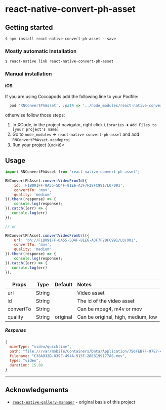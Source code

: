 
# react-native-convert-ph-asset

## Getting started

`$ npm install react-native-convert-ph-asset --save`

### Mostly automatic installation

`$ react-native link react-native-convert-ph-asset`

### Manual installation

#### iOS

If you are using Cocoapods add the following line to your Podfile:
```ruby
  pod 'RNConvertPhAsset', :path => '../node_modules/react-native-convert-ph-asset'
```

otherwise follow those steps:

1. In XCode, in the project navigator, right click `Libraries` ➜ `Add Files to [your project's name]`
2. Go to `node_modules` ➜ `react-native-convert-ph-asset` and add `RNConvertPhAsset.xcodeproj`
3. Run your project (`Cmd+R`)<

## Usage
```javascript
import RNConvertPhAsset from 'react-native-convert-ph-asset';

RNConvertPhAsset.convertVideoFromId({
	id: 'F1B091FF-0A55-5D4F-81E6-A3F7F28FC991/L0/001',
	convertTo: 'mov',
	quality: 'medium'
}).then((response) => {
	console.log(response);
}).catch((err) => {
   console.log(err)
});

// or

RNConvertPhAsset.convertVideoFromUrl({
	url: 'ph://F1B091FF-0A55-5D4F-81E6-A3F7F28FC991/L0/001',
	convertTo: 'mov',
	quality: 'medium'
}).then((response) => {
	console.log(response);
}).catch((err) => {
   console.log(err)
});
```

| Props        	| Type          	| Default | Notes  |
| ------------- 	|:-------------:	| :------:|:-----|
| url      		| String 			| | Video asset |
| id      		| String 			| | The id of the video asset | 
| convertTo      | String 	     	| |Can be mpeg4, m4v or mov |
| quality 		| String      	| original |Can be original, high, medium, low |

##### Response
```javascript
{
  mimeType: "video/quicktime",
  path: "file:///var/mobile/Containers/Data/Application/750FEB7F-97E7-49B7-87C2-6ADF301D189F/Documents/C56BC846-94D4-476A-BF33-7E62BC412F2B.mov",
  filename: "C38AD32D-839F-494A-915F-28E8199177A6.mov",
  type: "video",
  duration: 15.88
}
```

***

## Acknowledgements

- [`react-native-gallery-manager`](https://github.com/pentarex/react-native-gallery-manager) - original basis of this project